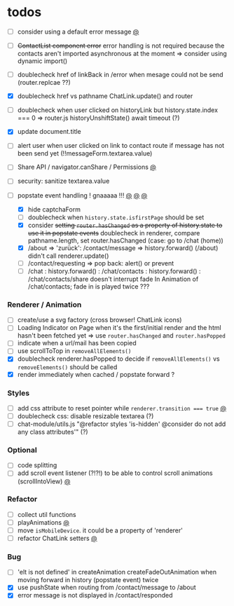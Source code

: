 # todos

- [ ] consider using a default error message [@](src/controller/error-controller.js)
- [ ] ~~ContactList component error~~ error handling is not required because the contacts aren't imported asynchronous at the moment => consider using dynamic import()
- [ ] doublecheck href of linkBack in /error when mesage could not be send (router.replcae ??)

- [x] doublecheck href vs pathname ChatLink.update() and router
- [ ] doublecheck when user clicked on historyLink but history.state.index === 0 => router.js historyUnshiftState() await timeout (?)

- [x] update document.title
- [ ] alert user when user clicked on link to contact route if message has not been send yet (!!messageForm.textarea.value)
- [ ] Share API / navigator.canShare / Permissions [@](src/listener/button-handler.js)
- [ ] security: sanitize textarea.value

- [ ] popstate event handling ! gnaaaaa !!! [@](src/handler/event/handle-popstate.js#30) [@](src/handler/event/handle-popstate.js#73) [@](src/router/router.js#43)
  - [x] hide captchaForm
  - [ ] doublecheck when `history.state.isfirstPage` should be set
  - [x] consider ~~setting `router.hasChanged` as a property of history.state to use it in popstate events~~ doublecheck in renderer, compare pathname.length, set router.hasChanged (case: go to /chat (home))
  - [x] /about => 'zurück': /contact/message => history.forward() (/about) didn't call renderer.update()
  - [ ] /contact/requesting => pop back: alert() or prevent
  - [ ] /chat : history.forward() : /chat/contacts : history.forward() : /chat/contacts/share doesn't interrupt fade In Animation of /chat/contacts; fade in is played twice ???

### Renderer / Animation

- [ ] create/use a svg factory (cross browser! ChatLink icons)
- [ ] Loading Indicator on Page when it's the first/initial render and the html hasn't been fetched yet => use `router.hasChanged` and `router.hasPopped`
- [ ] indicate when a url/mail has been copied
- [ ] use scrollToTop in `removeAllElements()`
- [x] doublecheck renderer.hasPopped to decide if `removeAllElements()` vs `removeElements()` should be called
- [x] render immediately when cached / popstate forward ?

### Styles

- [ ] add css attribute to reset pointer while `renderer.transition === true` [@](src/renderer/renderer.js#43)
- [ ] doublecheck css: disable resizable textarea (?)
- [ ] chat-module/utils.js "@refactor styles 'is-hidden' @consider do not add any class attributes'" (?)

### Optional

- [ ] code splitting
- [ ] add scroll event listener (?!?!) to be able to control scroll animations (scrollIntoView) [@](src/renderer/removeElements.js#31)

### Refactor

- [ ] collect util functions
- [ ] playAnimations [@](src/renderer/animation/animator.js#150)
- [ ] move `isMobileDevice`. it could be a property of 'renderer'
- [ ] refactor ChatLink setters [@](src/components/chat-module/utils.js#142)

### Bug

- [ ] 'elt is not defined' in createAnimation createFadeOutAnimation when moving forward in history (popstate event) twice
- [x] use pushState when routing from /contact/message to /about
- [x] error message is not displayed in /contact/responded
